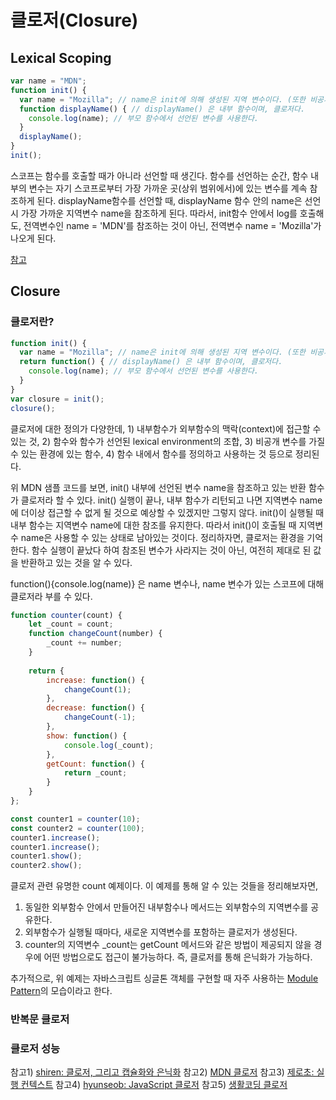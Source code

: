 # 클로저(Closure)

## Lexical Scoping

```javascript
var name = "MDN";
function init() {
  var name = "Mozilla"; // name은 init에 의해 생성된 지역 변수이다. (또한 비공개 변수)
  function displayName() { // displayName() 은 내부 함수이며, 클로저다.
    console.log(name); // 부모 함수에서 선언된 변수를 사용한다.
  }
  displayName();
}
init();
```

스코프는 함수를 호출할 때가 아니라 선언할 때 생긴다. 함수를 선언하는 순간, 함수 내부의 변수는 자기 스코프로부터 가장 가까운 곳(상위 범위에서)에 있는 변수를 계속 참조하게 된다. displayName함수를 선언할 때, displayName 함수 안의 name은 선언 시 가장 가까운 지역변수 name을 참조하게 된다. 따라서, init함수 안에서 log를 호출해도, 전역변수인 name = 'MDN'를 참조하는 것이 아닌, 전역변수 name = 'Mozilla'가 나오게 된다.

[참고](https://www.zerocho.com/category/JavaScript/post/5741d96d094da4986bc950a0)



## Closure

### 클로저란?

```javascript
function init() {
  var name = "Mozilla"; // name은 init에 의해 생성된 지역 변수이다. (또한 비공개 변수)
  return function() { // displayName() 은 내부 함수이며, 클로저다.
    console.log(name); // 부모 함수에서 선언된 변수를 사용한다.
  }
}
var closure = init();
closure();
```

클로저에 대한 정의가 다양한데, 1) 내부함수가 외부함수의 맥락(context)에 접근할 수 있는 것, 2) 함수와 함수가 선언된 lexical environment의 조합, 3) 비공개 변수를 가질 수 있는 환경에 있는 함수, 4) 함수 내에서 함수를 정의하고 사용하는 것 등으로 정리된다. 

위 MDN 샘플 코드를 보면, init() 내부에 선언된 변수 name을 참조하고 있는 반환 함수가 클로저라 할 수 있다. init() 실행이 끝나, 내부 함수가 리턴되고 나면 지역변수 name에 더이상 접근할 수 없게 될 것으로 예상할 수 있겠지만 그렇지 않다. init()이 실행될 때 내부 함수는 지역변수 name에 대한 참조를 유지한다. 따라서 init()이 호출될 때 지역변수 name은 사용할 수 있는 상태로 남아있는 것이다. 정리하자면, 클로저는 환경을 기억한다. 함수 실행이 끝났다 하여 참조된 변수가 사라지는 것이 아닌, 여전히 제대로 된 값을 반환하고 있는 것을 알 수 있다.

function(){console.log(name)} 은 name 변수나, name 변수가 있는 스코프에 대해 클로저라 부를 수 있다.



```javascript
function counter(count) {
    let _count = count;
    function changeCount(number) {
        _count += number;
    }
    
    return {
        increase: function() {
            changeCount(1);
        },
        decrease: function() {
            changeCount(-1);
        },
        show: function() {
            console.log(_count);
        },
        getCount: function() {
            return _count;
        }
    }
};

const counter1 = counter(10);
const counter2 = counter(100);
counter1.increase();
counter1.increase();
counter1.show();
counter2.show();
```

클로저 관련 유명한 count 예제이다. 이 예제를 통해 알 수 있는 것들을 정리해보자면,

1) 동일한 외부함수 안에서 만들어진 내부함수나 메서드는 외부함수의 지역변수를 공유한다.
2) 외부함수가 실행될 때마다, 새로운 지역변수를 포함하는 클로저가 생성된다.
3) counter의 지역변수 _count는 getCount 메서드와 같은 방법이 제공되지 않을 경우에 어떤 방법으로도 접근이 불가능하다. 즉, 클로저를 통해 은닉화가 가능하다.

추가적으로, 위 예제는 자바스크립트 싱글톤 객체를 구현할 때 자주 사용하는 [Module Pattern](https://addyosmani.com/resources/essentialjsdesignpatterns/book/#modulepatternjavascript)의 모습이라고 한다.



### 반복문 클로저

### 클로저 성능





참고1) [shiren: 클로저, 그리고 캡슐화와 은닉화](https://blog.shiren.dev/2016-06-27-%ED%81%B4%EB%A1%9C%EC%A0%80,-%EA%B7%B8%EB%A6%AC%EA%B3%A0-%EC%BA%A1%EC%8A%90%ED%99%94%EC%99%80-%EC%9D%80%EB%8B%89%ED%99%)
참고2) [MDN 클로저](https://developer.mozilla.org/ko/docs/Web/JavaScript/Closures)
참고3) [제로초: 실행 컨텍스트](https://www.zerocho.com/category/JavaScript/post/5741d96d094da4986bc950a0)
참고4) [hyunseob: JavaScript 클로저](https://hyunseob.github.io/2016/08/30/javascript-closure/)
참고5) [생활코딩 클로저](https://opentutorials.org/course/743/6544)

